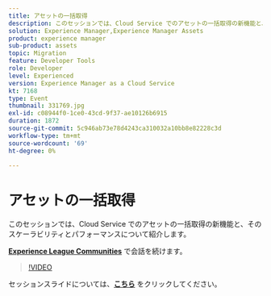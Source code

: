 ```yaml
---
title: アセットの一括取得
description: このセッションでは、Cloud Service でのアセットの一括取得の新機能と、そのスケーラビリティとパフォーマンスについて紹介します。 このセッションは、Adobe Developers Live コンテンツイベントの一環として提供されました。
solution: Experience Manager,Experience Manager Assets
product: experience manager
sub-product: assets
topic: Migration
feature: Developer Tools
role: Developer
level: Experienced
version: Experience Manager as a Cloud Service
kt: 7168
type: Event
thumbnail: 331769.jpg
exl-id: c08944f0-1ce0-43cd-9f37-ae10126b6915
duration: 1872
source-git-commit: 5c946ab73e78d4243ca310032a10bb8e82228c3d
workflow-type: tm+mt
source-wordcount: '69'
ht-degree: 0%

---
```


# アセットの一括取得

このセッションでは、Cloud Service でのアセットの一括取得の新機能と、そのスケーラビリティとパフォーマンスについて紹介します。

**[Experience League Communities](https://adobe.ly/36Yd3v6)** で会話を続けます。

>[!VIDEO](https://video.tv.adobe.com/v/331769/?quality=12&learn=on&hidetitle=true)

セッションスライドについては、**[こちら](/help/adobe-developers-live/assets/asset-bulk-ingestion.pdf)** をクリックしてください。

